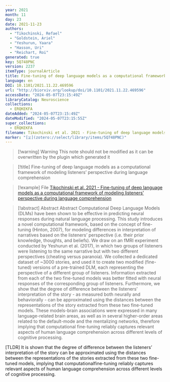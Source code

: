 ```yaml
---
year: 2021
month: 11
day: 23
date: 2021-11-23
authors:
  - "Tikochinski, Refael"
  - "Goldstein, Ariel"
  - "Yeshurun, Yaara"
  - "Hasson, Uri"
  - "Reichart, Roi"
generated: true
key: 5Q748PNC
version: 2237
itemType: journalArticle
title: Fine-tuning of deep language models as a computational framework of modeling listeners’ perspective during language comprehension
language: en
DOI: 10.1101/2021.11.22.469596
url: "http://biorxiv.org/lookup/doi/10.1101/2021.11.22.469596"
accessDate: "2024-05-07T23:15:49Z"
libraryCatalog: Neuroscience
collections:
  - ERQKEKFA
dateAdded: "2024-05-07T23:15:49Z"
dateModified: "2024-05-07T23:15:55Z"
super_collections:
  - ERQKEKFA
filename: Tikochinski et al. 2021 - Fine-tuning of deep language models as a computational framework of modeling listeners’ perspective during language comprehension
marker: "[🇿](zotero://select/library/items/5Q748PNC)"
---
```


>[!warning] Warning
> This note should not be modified as it can be overwritten by the plugin which generated it

> [!title] Fine-tuning of deep language models as a computational framework of modeling listeners’ perspective during language comprehension

> [!example] File
> [Tikochinski et al. 2021 - Fine-tuning of deep language models as a computational framework of modeling listeners’ perspective during language comprehension](Tikochinski%20et%20al.%202021%20-%20Fine-tuning%20of%20deep%20language%20models%20as%20a%20computational%20framework%20of%20modeling%20listeners’%20perspective%20during%20language%20comprehension.pdf)

> [!abstract] Abstract
> Abstract
>           Computational Deep Language Models (DLMs) have been shown to be effective in predicting neural responses during natural language processing. This study introduces a novel computational framework, based on the concept of fine-tuning (Hinton, 2007), for modeling differences in interpretation of narratives based on the listeners’ perspective (i.e. their prior knowledge, thoughts, and beliefs). We draw on an fMRI experiment conducted by Yeshurun et al. (2017), in which two groups of listeners were listening to the same narrative but with two different perspectives (cheating versus paranoia). We collected a dedicated dataset of ~3000 stories, and used it to create two modified (fine-tuned) versions of a pre-trained DLM, each representing the perspective of a different group of listeners. Information extracted from each of the two fine-tuned models was better fitted with neural responses of the corresponding group of listeners. Furthermore, we show that the degree of difference between the listeners’ interpretation of the story - as measured both neurally and behaviorally - can be approximated using the distances between the representations of the story extracted from these two fine-tuned models. These models-brain associations were expressed in many language-related brain areas, as well as in several higher-order areas related to the default-mode and the mentalizing networks, therefore implying that computational fine-tuning reliably captures relevant aspects of human language comprehension across different levels of cognitive processing.

[TLDR] It is shown that the degree of difference between the listeners’ interpretation of the story can be approximated using the distances between the representations of the stories extracted from these two fine-tuned models, implying that computationalfine-tuning reliably captures relevant aspects of human language comprehension across different levels of cognitive processing.

